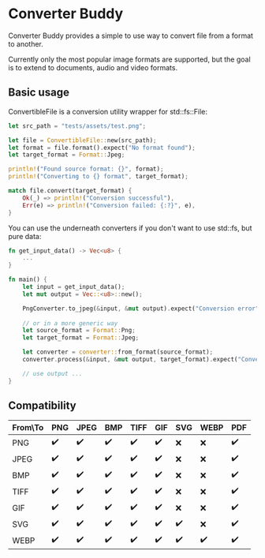 # Converter Buddy

Converter Buddy provides a simple to use way to convert file from a format to another.

Currently only the most popular image formats are supported, but the goal is to extend to documents, audio and video formats.

## Basic usage

ConvertibleFile is a conversion utility wrapper for std::fs::File: 
```rust
let src_path = "tests/assets/test.png";

let file = ConvertibleFile::new(src_path);
let format = file.format().expect("No format found");
let target_format = Format::Jpeg;

println!("Found source format: {}", format);
println!("Converting to {} format", target_format);

match file.convert(target_format) {
    Ok(_) => println!("Conversion successful"),
    Err(e) => println!("Conversion failed: {:?}", e),
}
```

You can use the underneath converters if you don't want to use std::fs, but pure data:
```rust
fn get_input_data() -> Vec<u8> {
    ...
}

fn main() {
    let input = get_input_data();
    let mut output = Vec::<u8>::new();

    PngConverter.to_jpeg(&input, &mut output).expect("Conversion error");
    
    // or in a more generic way
    let source_format = Format::Png;
    let target_format = Format::Jpeg;

    let converter = converter::from_format(source_format);
    converter.process(&input, &mut output, target_format).expect("Conversion error");

    // use output ...
}
```

## Compatibility

| From\To | PNG                | JPEG               | BMP                | TIFF               | GIF                | SVG                | WEBP               | PDF                |
|---------|--------------------|--------------------|--------------------|--------------------|--------------------|--------------------|--------------------|--------------------|
| PNG     | :heavy_check_mark: | :heavy_check_mark: | :heavy_check_mark: | :heavy_check_mark: | :heavy_check_mark: | :x:                | :x:                | :heavy_check_mark: |
| JPEG    | :heavy_check_mark: | :heavy_check_mark: | :heavy_check_mark: | :heavy_check_mark: | :heavy_check_mark: | :x:                | :x:                | :heavy_check_mark: |
| BMP     | :heavy_check_mark: | :heavy_check_mark: | :heavy_check_mark: | :heavy_check_mark: | :heavy_check_mark: | :x:                | :x:                | :heavy_check_mark: |
| TIFF    | :heavy_check_mark: | :heavy_check_mark: | :heavy_check_mark: | :heavy_check_mark: | :heavy_check_mark: | :x:                | :x:                | :heavy_check_mark: |
| GIF     | :heavy_check_mark: | :heavy_check_mark: | :heavy_check_mark: | :heavy_check_mark: | :heavy_check_mark: | :x:                | :x:                | :heavy_check_mark: |
| SVG     | :heavy_check_mark: | :heavy_check_mark: | :heavy_check_mark: | :heavy_check_mark: | :heavy_check_mark: | :heavy_check_mark: | :x:                | :heavy_check_mark: |
| WEBP    | :heavy_check_mark: | :heavy_check_mark: | :heavy_check_mark: | :heavy_check_mark: | :heavy_check_mark: | :heavy_check_mark: | :heavy_check_mark: | :heavy_check_mark: |
